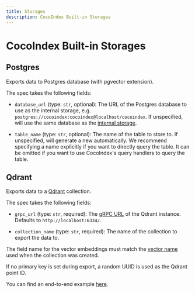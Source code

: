 ```yaml
---
title: Storages
description: CocoIndex Built-in Storages
---
```


# CocoIndex Built-in Storages

## Postgres

Exports data to Postgres database (with pgvector extension).

The spec takes the following fields:

*   `database_url` (type: `str`, optional): The URL of the Postgres database to use as the internal storage, e.g. `postgres://cocoindex:cocoindex@localhost/cocoindex`. If unspecified, will use the same database as the [internal storage](/docs/core/basics#internal-storage).

*   `table_name` (type: `str`, optional): The name of the table to store to. If unspecified, will generate a new automatically. We recommend specifying a name explicitly if you want to directly query the table. It can be omitted if you want to use CocoIndex's query handlers to query the table.

## Qdrant

Exports data to a [Qdrant](https://qdrant.tech/) collection.

The spec takes the following fields:

*   `grpc_url` (type: `str`, required): The [gRPC URL](https://qdrant.tech/documentation/interfaces/#grpc-interface) of the Qdrant instance. Defaults to `http://localhost:6334/`.

*   `collection_name` (type: `str`, required): The name of the collection to export the data to.

The field name for the vector embeddings must match the [vector name](https://qdrant.tech/documentation/concepts/vectors/#named-vectors) used when the collection was created.

If no primary key is set during export, a random UUID is used as the Qdrant point ID.

You can find an end-to-end example [here](https://github.com/cocoindex-io/cocoindex/tree/main/examples/text_embedding).
